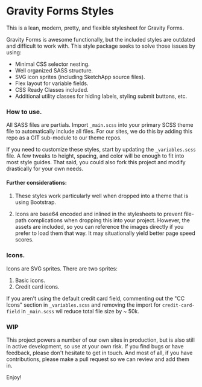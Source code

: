 # Gravity Forms Styles

This is a lean, modern, pretty, and flexible stylesheet for Gravity Forms.

Gravity Forms is awesome functionally, but the included styles are outdated and difficult to work with. This style package seeks to solve those issues by using:

- Minimal CSS selector nesting.
- Well organized SASS structure.
- SVG icon sprites (including SketchApp source files).
- Flex layout for variable fields.
- CSS Ready Classes included.
- Additional utility classes for hiding labels, styling submit buttons, etc.

### How to use.

All SASS files are partials. Import `_main.scss` into your primary SCSS theme file to automatically include all files. For our sites, we do this by adding this repo as a GIT sub-module to our theme repos.

If you need to customize these styles, start by updating the `_variables.scss` file. A few tweaks to height, spacing, and color will be enough to fit into most style guides. That said, you could also fork this project and modify drastically for your own needs.

#### Further considerations:

1. These styles work particularly well when dropped into a theme that is using Bootstrap.

2. Icons are base64 encoded and inlined in the stylesheets to prevent file-path complications when dropping this into your project. However, the assets are included, so you can reference the images directly if you prefer to load them that way. It may situationally yield better page speed scores.

### Icons.

Icons are SVG sprites. There are two sprites:

1. Basic icons.
2. Credit card icons.

If you aren't using the default credit card field, commenting out the "CC Icons" section in `_variables.scss` and removing the import for `credit-card-field` in `_main.scss` wil reduce total file size by ~ 50k.

### WIP

This project powers a number of our own sites in production, but is also still in active development, so use at your own risk. If you find bugs or have feedback, please don't hesitate to get in touch. And most of all, if you have contributions, please make a pull request so we can review and add them in.

Enjoy!